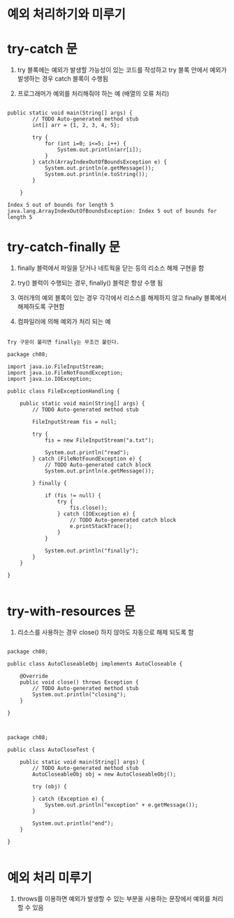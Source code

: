 # 예외 처리하기와 미루기

# try-catch 문

1. try 블록에는 예외가 발생할 가능성이 있는 코드를 작성하고 try 블록 안에서 예외가 발생하는 경우 catch 블록이 수행됨

2. 프로그래머가 예외를 처리해줘야 하는 예 (배열의 오류 처리)

```

public static void main(String[] args) {
		// TODO Auto-generated method stub
		int[] arr = {1, 2, 3, 4, 5};
		
		try {
			for (int i=0; i<=5; i++) {
				System.out.println(arr[i]);
			}
		} catch(ArrayIndexOutOfBoundsException e) {
			System.out.println(e.getMessage());
			System.out.println(e.toString());
		}
		
	}

Index 5 out of bounds for length 5
java.lang.ArrayIndexOutOfBoundsException: Index 5 out of bounds for length 5

```

# try-catch-finally 문

1. finally 블럭에서 파일을 닫거나 네트웍을 닫는 등의 리소스 해제 구현을 함

2. try() 블럭이 수행되는 경우, finally() 블럭은 항상 수행 됨

3. 여러개의 예외 블록이 있는 경우 각각에서 리소스를 해제하지 않고 finally 블록에서 해제하도록 구현함

4. 컴파일러에 의해 예외가 처리 되는 예 

```

Try 구문이 불리면 finally는 무조건 불린다.

package ch08;

import java.io.FileInputStream;
import java.io.FileNotFoundException;
import java.io.IOException;

public class FileExceptionHandling {

	public static void main(String[] args) {
		// TODO Auto-generated method stub
		
		FileInputStream fis = null;
		
		try {
			fis = new FileInputStream("a.txt");
			
			System.out.println("read");
		} catch (FileNotFoundException e) {
			// TODO Auto-generated catch block
			System.out.println(e.getMessage());
			
		} finally {
			
			if (fis != null) {
				try {
					fis.close();
				} catch (IOException e) {
					// TODO Auto-generated catch block
					e.printStackTrace();
				}
			}
			
			System.out.println("finally");
		}
	}

}


```

# try-with-resources 문

1. 리소스를 사용하는 경우 close() 하지 않아도 자동으로 해제 되도록 함

```

package ch08;

public class AutoCloseableObj implements AutoCloseable {

	@Override
	public void close() throws Exception {
		// TODO Auto-generated method stub
		System.out.println("closing");
	}
	
}



package ch08;

public class AutoCloseTest {

	public static void main(String[] args) {
		// TODO Auto-generated method stub
		AutoCloseableObj obj = new AutoCloseableObj();
		
		try (obj) {
			
		} catch (Exception e) {
			System.out.println("exception" + e.getMessage());
		}
		
		System.out.println("end");
	}

}


```

# 예외 처리 미루기

1. throws를 이용하면 예외가 발생할 수 있는 부분을 사용하는 문장에서 예외를 처리할 수 있음

